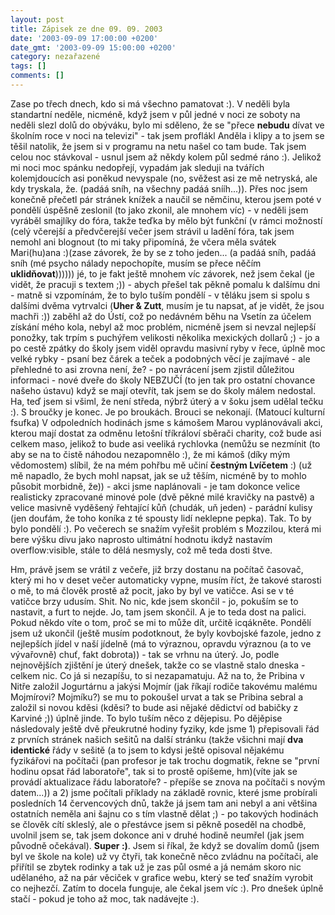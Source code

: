 ```yaml
---
layout: post
title: Zápisek ze dne 09. 09. 2003
date: '2003-09-09 17:00:00 +0200'
date_gmt: '2003-09-09 15:00:00 +0200'
category: nezařazené
tags: []
comments: []
---
```

<p>Zase po třech dnech, kdo si má všechno pamatovat :). V neděli byla standartní neděle, nicméně,  když jsem v půl jedné v noci ze soboty na neděli slezl dolů do obýváku, bylo mi sděleno, že se "přece <span style="font-weight:bold">nebudu</span>  dívat ve školním roce v noci na televizi" - tak jsem proflákl Anděla i klipy a to jsem se těšil natolik,  že jsem si v programu na netu našel co tam bude. Tak jsem celou noc stávkoval - usnul jsem až někdy  kolem půl sedmé ráno :). Jelikož mi noci moc spánku nedopřejí, vypadám jak sleduji na tvářích kolemjdoucích  asi poněkud nevyspale (no, svěžest asi ze mě netryská, ale kdy tryskala, že. (padáá sníh, na všechny padáá snííh...)).  Přes noc jsem konečně přečetl pár stránek knížek a naučil se němčinu, kterou jsem poté v pondělí úspěšně zeslonil  (to jako zkonil, ale mnohem víc) - v neděli jsem vyráběl smajlíky do fóra, takže teďka by mělo být funkční (v rámci  možností (celý včerejší a předvčerejší večer jsem strávil u ladění fóra, tak jsem nemohl ani blognout (to  mi taky připomíná, že včera měla svátek Mari(hu)ana :)(zase závorek, že by se z toho jeden... (a padáá sníh,  padáá sníh (mé psycho nálady nepochopíte, musím se přece něčím <span style="font-weight:bold">uklidňovat</span>)))))) jé, to je fakt ještě  mnohem víc závorek, než jsem čekal (je vidět, že pracuji s textem ;)) - abych přešel tak pěkně pomalu k dalšímu  dni - matně si vzpomínám, že to bylo tuším pondělí - v těláku jsem si spolu s dalšími dvěma vytrvalci (<span style="font-weight:bold">Uher &  Zutt</span>, musím je tu napsat, ať je vidět, že jsou machři :)) zaběhl až do Ústí, což po nedávném běhu na Vsetín za účelem  získání mého kola, nebyl až moc problém, nicméně jsem si nevzal nejlepší ponožky, tak trpím s puchýřem velikosti  několika mexických dollarů ;) - jo a po cestě zpátky do školy jsem viděl opravdu masivní ryby v řece, úplně moc velké  rybky - psaní bez čárek a teček a podobných věcí je zajímavé - ale přehledné to asi zrovna není, že? -  po navrácení jsem zjistil důležitou informaci - nové dveře do školy NEBZUČÍ (to jen tak pro ostatní chovance našeho  ústavu) když se mají otevřít, tak jsem se do školy málem nedostal. Ha, teď jsem si všiml, že není středa, nýbrž úterý  a v šoku jsem udělal tečku :). S broučky je konec. Je po broukách. Brouci se nekonají. (Matoucí kulturní fsufka)  V odpoledních hodinách jsme s kámošem Marou vyplánovávali akci, kterou mají dostat za odměnu letošní tříkráloví  sběrači charity, což bude asi celkem maso, jelikož to bude asi veeliká rychlovka (nemůžu se nezmínit (to aby se na to  čistě náhodou nezapomnělo :), že mi kámoš (díky mým vědomostem) slíbil, že na mém pohřbu mě učiní <span style="font-weight:bold">čestným Lvíčetem</span> :)  (už mě napadlo, že bych mohl napsat, jak se už těším, nicméně by to mohlo působit morbidně, že)) - akci jsme naplánovali  - je tam dokonce velice realisticky zpracované minové pole (dvě pěkné milé kravičky na pastvě) a velice masivně  vyděšený řehtající kůň (chudák, uň jeden) - parádní kulisy (jen doufám, že toho koníka z té spousty lidí neklepne  pepka). Tak. To by bylo pondělí :). Po večerech se snažím vyřešit problém s Mozzilou, která mi bere výšku divu  jako naprosto ultimátní hodnotu ikdyž nastavím overflow:visible, stále to dělá nesmysly, což mě teda dosti štve.</p>
<p>Hm, právě jsem se vrátil z večeře, již brzy dostanu na počítač časovač, který mi ho v deset večer automaticky  vypne, musím říct, že takové starosti o mě, to má člověk prostě až pocit, jako by byl ve vatičce. Asi se v té  vatičce brzy udusím. Shit. No nic, kde jsem skončil - jo, pokuším se to nastavit, a furt to nejde. Jo, tam jsem  skončil. A je to teda dost na palici. Pokud někdo víte o tom, proč se mi to může dít, určitě icqákněte. Pondělí  jsem už ukončil (ještě musím podotknout, že byly kovbojské fazole, jedno z nejlepších jídel v naší jídelně (má  to výraznou, opravdu výraznou (a to ve vývařovně) chuť, fakt dobrota)) - tak se vrhnu na úterý. Jo, podle  nejnovějších zjištění je úterý dnešek, takže co se vlastně stalo dneska - celkem nic. Co já si nezapíšu, to  si nezapamatuju. Až na to, že Pribina v Nitře založil Jogurtárnu a jakýsi Mojmír (jak říkají rodiče takovému  malému Mojmírovi? Mojmíku?) se mu to pokoušel urvat a tak se Pribina sebral a založil si novou kděsi  (kděsi? to bude asi nějaké dědictví od babičky z Karviné ;)) úplně  jinde. To bylo tuším něco z dějepisu. Po dějěpise následovaly ještě dvě přeukrutné hodiny fyziky, kde jsme  1) přepisovali řád z prvních stránek našich sešitů na další stránku (takže všichni mají <span style="font-weight:bold">dva identické</span> řády  v sešitě (a to jsem to kdysi ještě opisoval nějakému fyzikářovi na počítači (pan profesor je tak trochu dogmatik,  řekne se "první hodinu opsat řád laboratoře", tak si to prostě opíšeme, hm)(víte jak se provádí aktualizace  řádu laboratoře? - přepíše se znova na počítači s novým datem...)) a 2) jsme počítali příklady na základě  rovnic, které jsme probírali posledních 14 červencových dnů, takže já jsem tam ani nebyl a ani většina ostatních  neměla ani šajnu co s tím vlastně dělat ;) - po takových hodinách se člověk cítí skleslý, ale o přestávce jsem  si pěkně poseděl na chodbě, uvolnil jsem se, tak jsem dokonce ani v druhé hodině neumřel (jak jsem původně  očekával). <span style="font-weight:bold">Super :)</span>. Jsem si říkal, že když se dovalím domů (jsem byl ve škole na kole) už vy čtyři, tak konečně  něco zvládnu na počítači, ale přiřítil se zbytek rodinky a tak už je zas půl osmé a já nemám skoro nic udělaného,  až na pár věciček v grafice webu, který se teď snažím vyrobit co nejhezčí. Zatím to docela funguje, ale čekal jsem  víc :). Pro dnešek úplně stačí - pokud je toho až moc, tak nadávejte :).</p>

